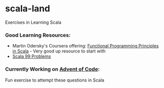 # scala-land
Exercises in Learning Scala

### Good Learning Resources:
* Martin Odersky's Coursera offering: [Functional Programming Principles in Scala](https://class.coursera.org/progfun-005/lecture) - Very good up resource to start with
* [Scala 99 Problems](http://aperiodic.net/phil/scala/s-99/)

### Currently Working on [Advent of Code](http://adventofcode.com/2016/):
Fun exercise to attempt these questions in Scala

